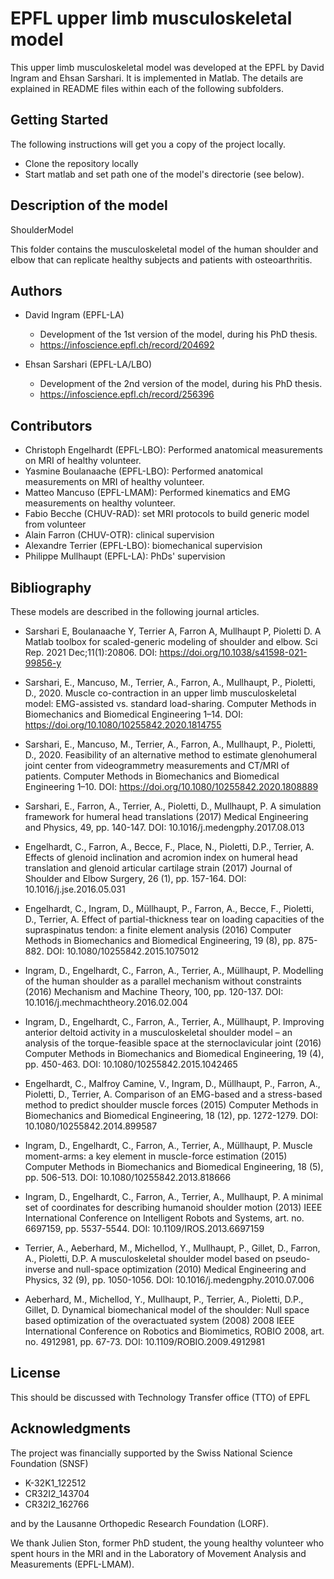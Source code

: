 # EPFL upper limb musculoskeletal model

This upper limb musculoskeletal model was developed at the EPFL by David Ingram and Ehsan Sarshari. It is implemented in Matlab. The details are explained in README files within each of the following subfolders.

## Getting Started

The following instructions will get you a copy of the project locally.

* Clone the repository locally
* Start matlab and set path one of the model's directorie (see below).

## Description of the model

ShoulderModel

This folder contains the musculoskeletal model of the human shoulder and elbow that can replicate healthy subjects and patients with osteoarthritis.

## Authors

* David Ingram (EPFL-LA)
   * Development of the 1st version of the model, during his PhD thesis.
   * https://infoscience.epfl.ch/record/204692

* Ehsan Sarshari (EPFL-LA/LBO)
   * Development of the 2nd version of the model, during his PhD thesis.
   * https://infoscience.epfl.ch/record/256396

## Contributors

* Christoph Engelhardt (EPFL-LBO): Performed anatomical measurements on MRI of healthy volunteer.
* Yasmine Boulanaache  (EPFL-LBO): Performed anatomical measurements on MRI of healthy volunteer.
* Matteo Mancuso (EPFL-LMAM): Performed kinematics and EMG measurements on healthy volunteer.
* Fabio Becche (CHUV-RAD): set MRI protocols to build generic model from volunteer
* Alain Farron (CHUV-OTR): clinical supervision
* Alexandre Terrier (EPFL-LBO): biomechanical supervision
* Philippe Mullhaupt (EPFL-LA): PhDs' supervision

## Bibliography

These models are described in the following journal articles.

* Sarshari E, Boulanaache Y, Terrier A, Farron A, Mullhaupt P, Pioletti D. A Matlab toolbox for scaled-generic modeling of shoulder and elbow. Sci Rep. 2021 Dec;11(1):20806. DOI: https://doi.org/10.1038/s41598-021-99856-y

* Sarshari, E., Mancuso, M., Terrier, A., Farron, A., Mullhaupt, P., Pioletti, D., 2020. Muscle co-contraction in an upper limb musculoskeletal model: EMG-assisted vs. standard load-sharing. Computer Methods in Biomechanics and Biomedical Engineering 1–14. DOI: https://doi.org/10.1080/10255842.2020.1814755

* Sarshari, E., Mancuso, M., Terrier, A., Farron, A., Mullhaupt, P., Pioletti, D., 2020. Feasibility of an alternative method to estimate glenohumeral joint center from videogrammetry measurements and CT/MRI of patients. Computer Methods in Biomechanics and Biomedical Engineering 1–10. DOI: https://doi.org/10.1080/10255842.2020.1808889

* Sarshari, E., Farron, A., Terrier, A., Pioletti, D., Mullhaupt, P. A simulation framework for humeral head translations (2017) Medical Engineering and Physics, 49, pp. 140-147. DOI: 10.1016/j.medengphy.2017.08.013

* Engelhardt, C., Farron, A., Becce, F., Place, N., Pioletti, D.P., Terrier, A. Effects of glenoid inclination and acromion index on humeral head translation and glenoid articular cartilage strain (2017) Journal of Shoulder and Elbow Surgery, 26 (1), pp. 157-164. DOI: 10.1016/j.jse.2016.05.031

* Engelhardt, C., Ingram, D., Müllhaupt, P., Farron, A., Becce, F., Pioletti, D., Terrier, A. Effect of partial-thickness tear on loading capacities of the supraspinatus tendon: a finite element analysis (2016) Computer Methods in Biomechanics and Biomedical Engineering, 19 (8), pp. 875-882. DOI: 10.1080/10255842.2015.1075012

* Ingram, D., Engelhardt, C., Farron, A., Terrier, A., Müllhaupt, P. Modelling of the human shoulder as a parallel mechanism without constraints (2016) Mechanism and Machine Theory, 100, pp. 120-137. DOI: 10.1016/j.mechmachtheory.2016.02.004

* Ingram, D., Engelhardt, C., Farron, A., Terrier, A., Müllhaupt, P. Improving anterior deltoid activity in a musculoskeletal shoulder model – an analysis of the torque-feasible space at the sternoclavicular joint (2016) Computer Methods in Biomechanics and Biomedical Engineering, 19 (4), pp. 450-463. DOI: 10.1080/10255842.2015.1042465

* Engelhardt, C., Malfroy Camine, V., Ingram, D., Müllhaupt, P., Farron, A., Pioletti, D., Terrier, A. Comparison of an EMG-based and a stress-based method to predict shoulder muscle forces (2015) Computer Methods in Biomechanics and Biomedical Engineering, 18 (12), pp. 1272-1279. DOI: 10.1080/10255842.2014.899587

* Ingram, D., Engelhardt, C., Farron, A., Terrier, A., Müllhaupt, P. Muscle moment-arms: a key element in muscle-force estimation (2015) Computer Methods in Biomechanics and Biomedical Engineering, 18 (5), pp. 506-513. DOI: 10.1080/10255842.2013.818666

* Ingram, D., Engelhardt, C., Farron, A., Terrier, A., Mullhaupt, P. A minimal set of coordinates for describing humanoid shoulder motion (2013) IEEE International Conference on Intelligent Robots and Systems, art. no. 6697159, pp. 5537-5544. DOI: 10.1109/IROS.2013.6697159

* Terrier, A., Aeberhard, M., Michellod, Y., Mullhaupt, P., Gillet, D., Farron, A., Pioletti, D.P. A musculoskeletal shoulder model based on pseudo-inverse and null-space optimization (2010) Medical Engineering and Physics, 32 (9), pp. 1050-1056. DOI: 10.1016/j.medengphy.2010.07.006

* Aeberhard, M., Michellod, Y., Mullhaupt, P., Terrier, A., Pioletti, D.P., Gillet, D. Dynamical biomechanical model of the shoulder: Null space based optimization of the overactuated system (2008) 2008 IEEE International Conference on Robotics and Biomimetics, ROBIO 2008, art. no. 4912981, pp. 67-73. DOI: 10.1109/ROBIO.2009.4912981

## License
This should be discussed with Technology Transfer office (TTO) of EPFL

## Acknowledgments
The project was financially supported by the Swiss National Science Foundation (SNSF)
* K-32K1_122512
* CR32I2_143704
* CR32I2_162766

and by the Lausanne Orthopedic Research Foundation (LORF).

We thank Julien Ston, former PhD student, the young healthy volunteer who spent hours in the MRI and in the Laboratory of Movement Analysis and Measurements (EPFL-LMAM).
